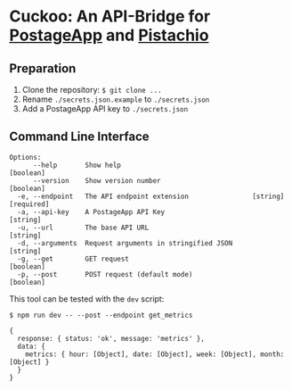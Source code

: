 # Cuckoo: An API-Bridge for [PostageApp](https://github.com/postageapp/postageapp) and [Pistachio](https://github.com/postageapp/pistachio)

## Preparation

1. Clone the repository: `$ git clone ...`
2. Rename `./secrets.json.example` to `./secrets.json`
3. Add a PostageApp API key to `./secrets.json`

## Command Line Interface

```text
Options:
      --help       Show help                                           [boolean]
      --version    Show version number                                 [boolean]
  -e, --endpoint   The API endpoint extension                [string] [required]
  -a, --api-key    A PostageApp API Key                                 [string]
  -u, --url        The base API URL                                     [string]
  -d, --arguments  Request arguments in stringified JSON                [string]
  -g, --get        GET request                                         [boolean]
  -p, --post       POST request (default mode)                         [boolean]
  ```

This tool can be tested with the `dev` script:

```console
$ npm run dev -- --post --endpoint get_metrics

{
  response: { status: 'ok', message: 'metrics' },
  data: {
    metrics: { hour: [Object], date: [Object], week: [Object], month: [Object] }
  }
}
```
